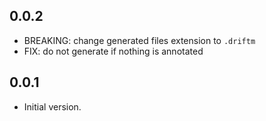 ## 0.0.2

- BREAKING: change generated files extension to `.driftm`
- FIX: do not generate if nothing is annotated

## 0.0.1

- Initial version.